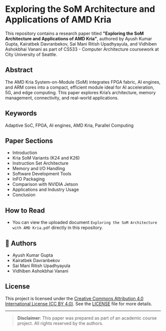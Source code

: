 # Exploring the SoM Architecture and Applications of AMD Kria

This repository contains a research paper titled **"Exploring the SoM Architecture and Applications of AMD Kria"**, authored by Ayush Kumar Gupta, Kairatbek Davranbekov, Sai Mani Ritish Upadhyayula, and Vidhiben Ashokbhai Vanani as part of CS533 - Computer Architecture coursework at City University of Seattle.

##  Abstract
The AMD Kria System-on-Module (SoM) integrates FPGA fabric, AI engines, and ARM cores into a compact, efficient module ideal for AI acceleration, 5G, and edge computing. This paper explores Kria’s architecture, memory management, connectivity, and real-world applications.

## Keywords
Adaptive SoC, FPGA, AI engines, AMD Kria, Parallel Computing

##  Paper Sections
- Introduction
- Kria SoM Variants (K24 and K26)
- Instruction Set Architecture
- Memory and I/O Handling
- Software Development Tools
- InFO Packaging
- Comparison with NVIDIA Jetson
- Applications and Industry Usage
- Conclusion

## How to Read
- You can view the uploaded document `Exploring the SoM Architecture with AMD Kria.pdf` directly in this repository.

## 🔗 Authors
- Ayush Kumar Gupta 
- Kairatbek Davranbekov 
- Sai Mani Ritish Upadhyayula 
- Vidhiben Ashokbhai Vanani 

## License
This project is licensed under the [Creative Commons Attribution 4.0 International License (CC BY 4.0)](https://creativecommons.org/licenses/by/4.0/). See the [LICENSE](LICENSE) file for more details.

---

> **Disclaimer**: This paper was prepared as part of an academic course project. All rights reserved by the authors.


